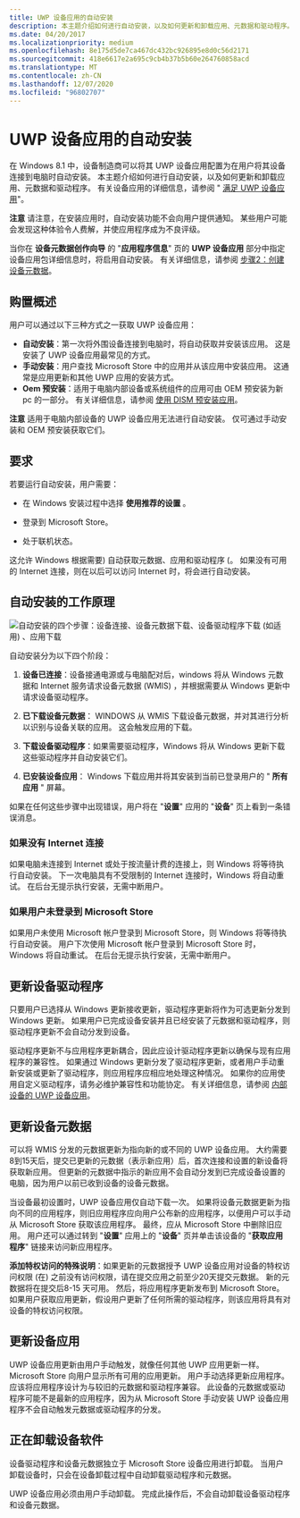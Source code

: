 ```yaml
---
title: UWP 设备应用的自动安装
description: 本主题介绍如何进行自动安装，以及如何更新和卸载应用、元数据和驱动程序。
ms.date: 04/20/2017
ms.localizationpriority: medium
ms.openlocfilehash: 8e175d5de7ca467dc432bc926895e8d0c56d2171
ms.sourcegitcommit: 418e6617e2a695c9cb4b37b5b60e264760858acd
ms.translationtype: MT
ms.contentlocale: zh-CN
ms.lasthandoff: 12/07/2020
ms.locfileid: "96802707"
---
```

# <a name="automatic-installation-for-uwp-device-apps"></a>UWP 设备应用的自动安装


在 Windows 8.1 中，设备制造商可以将其 UWP 设备应用配置为在用户将其设备连接到电脑时自动安装。 本主题介绍如何进行自动安装，以及如何更新和卸载应用、元数据和驱动程序。 有关设备应用的详细信息，请参阅 " [满足 UWP 设备应用](meet-uwp-device-apps.md)"。

**注意**  请注意，在安装应用时，自动安装功能不会向用户提供通知。 某些用户可能会发现这种体验令人费解，并使应用程序成为不良评级。

 

当你在 **设备元数据创作向导** 的 "**应用程序信息**" 页的 **UWP 设备应用** 部分中指定设备应用包详细信息时，将启用自动安装。 有关详细信息，请参阅 [步骤2：创建设备元数据](step-2--create-device-metadata.md)。

## <a name="span-idacquisition_overviewspanspan-idacquisition_overviewspanspan-idacquisition_overviewspanacquisition-overview"></a><span id="Acquisition_overview"></span><span id="acquisition_overview"></span><span id="ACQUISITION_OVERVIEW"></span>购置概述


用户可以通过以下三种方式之一获取 UWP 设备应用：

-   **自动安装**：第一次将外围设备连接到电脑时，将自动获取并安装该应用。 这是安装了 UWP 设备应用最常见的方式。
-   **手动安装**：用户查找 Microsoft Store 中的应用并从该应用中安装应用。 这通常是应用更新和其他 UWP 应用的安装方式。
-   **Oem 预安装**：适用于电脑内部设备或系统组件的应用可由 OEM 预安装为新 pc 的一部分。 有关详细信息，请参阅 [使用 DISM 预安装应用](/previous-versions/windows/it-pro/windows-8.1-and-8/dn387084(v=win.10))。

**注意**  适用于电脑内部设备的 UWP 设备应用无法进行自动安装。 仅可通过手动安装和 OEM 预安装获取它们。

 

## <a name="span-idrequirementsspanspan-idrequirementsspanspan-idrequirementsspanrequirements"></a><span id="Requirements"></span><span id="requirements"></span><span id="REQUIREMENTS"></span>要求


若要运行自动安装，用户需要：

-   在 Windows 安装过程中选择 **使用推荐的设置** 。

-   登录到 Microsoft Store。

-   处于联机状态。

这允许 Windows 根据需要) 自动获取元数据、应用和驱动程序 (。 如果没有可用的 Internet 连接，则在以后可以访问 Internet 时，将会进行自动安装。

## <a name="span-idhow_automatic_installation_worksspanspan-idhow_automatic_installation_worksspanspan-idhow_automatic_installation_worksspanhow-automatic-installation-works"></a><span id="How_automatic_installation_works"></span><span id="how_automatic_installation_works"></span><span id="HOW_AUTOMATIC_INSTALLATION_WORKS"></span>自动安装的工作原理


![自动安装的四个步骤：设备连接、设备元数据下载、设备驱动程序下载 (如适用) 、应用下载](images/autoinstallbehindscenes.png)

自动安装分为以下四个阶段：

1.  **设备已连接**：设备接通电源或与电脑配对后，windows 将从 Windows 元数据和 Internet 服务请求设备元数据 (WMIS) ，并根据需要从 Windows 更新中请求设备驱动程序。

2.  **已下载设备元数据**： WINDOWS 从 WMIS 下载设备元数据，并对其进行分析以识别与设备关联的应用。 这会触发应用的下载。

3.  **下载设备驱动程序**：如果需要驱动程序，Windows 将从 Windows 更新下载这些驱动程序并自动安装它们。

4.  **已安装设备应用**： Windows 下载应用并将其安装到当前已登录用户的 " **所有应用** " 屏幕。

如果在任何这些步骤中出现错误，用户将在 "**设置**" 应用的 "**设备**" 页上看到一条错误消息。

### <a name="span-idif_there_is_no_internet_connectionspanspan-idif_there_is_no_internet_connectionspanspan-idif_there_is_no_internet_connectionspanif-there-is-no-internet-connection"></a><span id="If_there_is_no_Internet_connection"></span><span id="if_there_is_no_internet_connection"></span><span id="IF_THERE_IS_NO_INTERNET_CONNECTION"></span>如果没有 Internet 连接

如果电脑未连接到 Internet 或处于按流量计费的连接上，则 Windows 将等待执行自动安装。 下一次电脑具有不受限制的 Internet 连接时，Windows 将自动重试。 在后台无提示执行安装，无需中断用户。

### <a name="span-idif_the_user_is_not_logged_into_the_windows_storespanspan-idif_the_user_is_not_logged_into_the_windows_storespanspan-idif_the_user_is_not_logged_into_the_windows_storespanif-the-user-is-not-logged-into-the-microsoft-store"></a><span id="If_the_user_is_not_logged_into_the_Windows_Store"></span><span id="if_the_user_is_not_logged_into_the_windows_store"></span><span id="IF_THE_USER_IS_NOT_LOGGED_INTO_THE_WINDOWS_STORE"></span>如果用户未登录到 Microsoft Store

如果用户未使用 Microsoft 帐户登录到 Microsoft Store，则 Windows 将等待执行自动安装。 用户下次使用 Microsoft 帐户登录到 Microsoft Store 时，Windows 将自动重试。 在后台无提示执行安装，无需中断用户。

## <a name="span-idupdating_device_driversspanspan-idupdating_device_driversspanspan-idupdating_device_driversspanupdating-device-drivers"></a><span id="Updating_device_drivers"></span><span id="updating_device_drivers"></span><span id="UPDATING_DEVICE_DRIVERS"></span>更新设备驱动程序


只要用户已选择从 Windows 更新接收更新，驱动程序更新将作为可选更新分发到 Windows 更新。 如果用户已完成设备安装并且已经安装了元数据和驱动程序，则驱动程序更新不会自动分发到设备。

驱动程序更新不与应用程序更新耦合，因此应设计驱动程序更新以确保与现有应用程序的兼容性。 如果通过 Windows 更新分发了驱动程序更新，或者用户手动重新安装或更新了驱动程序，则应用程序应相应地处理这种情况。 如果你的应用使用自定义驱动程序，请务必维护兼容性和功能协定。 有关详细信息，请参阅 [内部设备的 UWP 设备应用](uwp-device-apps-for-specialized-devices.md)。

## <a name="span-idupdating_device_metadataspanspan-idupdating_device_metadataspanspan-idupdating_device_metadataspanupdating-device-metadata"></a><span id="Updating_device_metadata"></span><span id="updating_device_metadata"></span><span id="UPDATING_DEVICE_METADATA"></span>更新设备元数据


可以将 WMIS 分发的元数据更新为指向新的或不同的 UWP 设备应用。 大约需要8到15天后，提交已更新的元数据（表示新应用）后，首次连接和设置的新设备将获取新应用。 但更新的元数据中指示的新应用不会自动分发到已完成设备设置的电脑，因为用户以前已收到设备的设备元数据。

当设备最初设置时，UWP 设备应用仅自动下载一次。 如果将设备元数据更新为指向不同的应用程序，则旧应用程序应向用户公布新的应用程序，以便用户可以手动从 Microsoft Store 获取该应用程序。 最终，应从 Microsoft Store 中删除旧应用。 用户还可以通过转到 "**设置**" 应用上的 "**设备**" 页并单击该设备的 "**获取应用程序**" 链接来访问新应用程序。

**添加特权访问的特殊说明**：如果更新的元数据授予 UWP 设备应用对设备的特权访问权限 (在) 之前没有访问权限，请在提交应用之前至少20天提交元数据。 新的元数据将在提交后8-15 天可用。 然后，将应用程序更新发布到 Microsoft Store。 如果用户获取应用更新，假设用户更新了任何所需的驱动程序，则该应用将具有对设备的特权访问权限。

## <a name="span-idupdating_device_appsspanspan-idupdating_device_appsspanspan-idupdating_device_appsspanupdating-device-apps"></a><span id="Updating_device_apps"></span><span id="updating_device_apps"></span><span id="UPDATING_DEVICE_APPS"></span>更新设备应用


UWP 设备应用更新由用户手动触发，就像任何其他 UWP 应用更新一样。 Microsoft Store 向用户显示所有可用的应用更新。 用户手动选择更新应用程序。 应该将应用程序设计为与较旧的元数据和驱动程序兼容。 此设备的元数据或驱动程序可能不是最新的应用程序，因为从 Microsoft Store 手动安装 UWP 设备应用程序不会自动触发元数据或驱动程序的分发。

## <a name="span-iduninstalling_device_softwarespanspan-iduninstalling_device_softwarespanspan-iduninstalling_device_softwarespanuninstalling-device-software"></a><span id="Uninstalling_device_software"></span><span id="uninstalling_device_software"></span><span id="UNINSTALLING_DEVICE_SOFTWARE"></span>正在卸载设备软件


设备驱动程序和设备元数据独立于 Microsoft Store 设备应用进行卸载。 当用户卸载设备时，只会在设备卸载过程中自动卸载驱动程序和元数据。

UWP 设备应用必须由用户手动卸载。 完成此操作后，不会自动卸载设备驱动程序和设备元数据。

 

